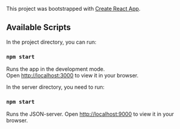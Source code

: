 This project was bootstrapped with [Create React App](https://github.com/facebook/create-react-app).

## Available Scripts

In the project directory, you can run:

### `npm start`

Runs the app in the development mode.\
Open [http://localhost:3000](http://localhost:3000) to view it in your browser.

In the server directory, you need to run:

### `npm start`

Runs the JSON-server.
Open [http://localhost:9000](http://localhost:9000) to view it in your browser.
